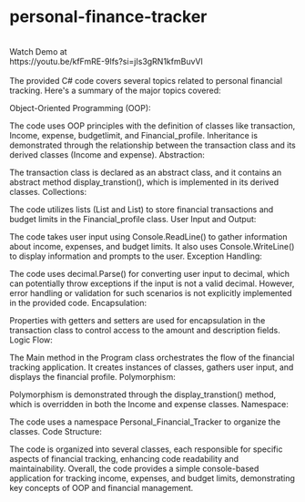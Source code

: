 # personal-finance-tracker
<br>
Watch Demo at
<br>
https://youtu.be/kfFmRE-9lfs?si=jIs3gRN1kfmBuvVl
<br>
<br>
The provided C# code covers several topics related to personal financial tracking. Here's a summary of the major topics covered:

Object-Oriented Programming (OOP):

The code uses OOP principles with the definition of classes like transaction, Income, expense, budgetlimit, and Financial_profile.
Inheritance is demonstrated through the relationship between the transaction class and its derived classes (Income and expense).
Abstraction:

The transaction class is declared as an abstract class, and it contains an abstract method display_transtion(), which is implemented in its derived classes.
Collections:

The code utilizes lists (List<transaction> and List<budgetlimit>) to store financial transactions and budget limits in the Financial_profile class.
User Input and Output:

The code takes user input using Console.ReadLine() to gather information about income, expenses, and budget limits.
It also uses Console.WriteLine() to display information and prompts to the user.
Exception Handling:

The code uses decimal.Parse() for converting user input to decimal, which can potentially throw exceptions if the input is not a valid decimal. However, error handling or validation for such scenarios is not explicitly implemented in the provided code.
Encapsulation:

Properties with getters and setters are used for encapsulation in the transaction class to control access to the amount and description fields.
Logic Flow:

The Main method in the Program class orchestrates the flow of the financial tracking application. It creates instances of classes, gathers user input, and displays the financial profile.
Polymorphism:

Polymorphism is demonstrated through the display_transtion() method, which is overridden in both the Income and expense classes.
Namespace:

The code uses a namespace Personal_Financial_Tracker to organize the classes.
Code Structure:

The code is organized into several classes, each responsible for specific aspects of financial tracking, enhancing code readability and maintainability.
Overall, the code provides a simple console-based application for tracking income, expenses, and budget limits, demonstrating key concepts of OOP and financial management.
